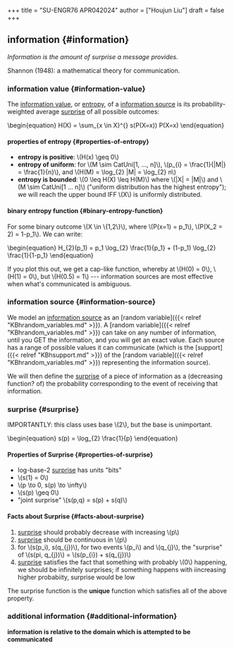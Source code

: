 +++
title = "SU-ENGR76 APR042024"
author = ["Houjun Liu"]
draft = false
+++

## information {#information}

_Information is the amount of surprise a message provides._

Shannon (1948): a mathematical theory for communication.


### information value {#information-value}

The [information value](#information-value), or [entropy](#information-value), of a [information source](#information-source) is its probability-weighted average [surprise](#surprise) of all possible outcomes:

\begin{equation}
H(X) = \sum\_{x \in X}^{} s(P(X=x)) P(X=x)
\end{equation}


#### properties of entropy {#properties-of-entropy}

-   **entropy is positive**: \\(H(x) \geq 0\\)
-   **entropy of uniform**: for \\(M \sim CatUni[1, ..., n]\\), \\(p\_{i} = \frac{1}{|M|} = \frac{1}{n}\\), and \\(H(M) = \log\_{2} |M| = \log\_{2} n\\)
-   **entropy is bounded**: \\(0 \leq H(X) \leq H(M)\\) where \\(|X| = |M|\\) and \\(M \sim CatUni[1 ... n]\\) ("uniform distribution has the highest entropy"); we will reach the upper bound IFF \\(X\\) is uniformly distributed.


#### binary entropy function {#binary-entropy-function}

For some binary outcome \\(X \in \\{1,2\\}\\), where \\(P(x=1) = p\_1\\), \\(P(X\_2 = 2) = 1-p\_1\\). We can write:

\begin{equation}
H\_{2}(p\_1) = p\_1 \log\_{2} \frac{1}{p\_1} + (1-p\_1) \log\_{2} \frac{1}{1-p\_1}
\end{equation}

If you plot this out, we get a cap-like function, whereby at \\(H(0) = 0\\), \\(H(1) = 0\\), but \\(H(0.5) = 1\\) --- information sources are most effective when what's communicated is ambiguous.


### information source {#information-source}

We model an [information source](#information-source) as an [random variable]({{< relref "KBhrandom_variables.md" >}}). A [random variable]({{< relref "KBhrandom_variables.md" >}}) can take on any number of information, until you GET the information, and you will get an exact value. Each source has a range of possible values it can communicate (which is the [support]({{< relref "KBhsupport.md" >}}) of the [random variable]({{< relref "KBhrandom_variables.md" >}}) representing the information source).

We will then define the [surprise](#surprise) of a piece of information as a (decreasing function? of) the probability corresponding to the event of receiving that information.


### surprise {#surprise}

IMPORTANTLY: this class uses base \\(2\\), but the base is unimportant.

\begin{equation}
s(p) = \log\_{2} \frac{1}{p}
\end{equation}


#### Properties of Surprise {#properties-of-surprise}

-   log-base-2 [surprise](#surprise) has units "bits"
-   \\(s(1) = 0\\)
-   \\(p \to 0, s(p) \to \infty\\)
-   \\(s(p) \geq 0\\)
-   "joint surprise" \\(s(p,q) = s(p) + s(q)\\)


#### Facts about Surprise {#facts-about-surprise}

1.  [surprise](#surprise) should probably decrease with increasing \\(p\\)
2.  [surprise](#surprise) should be continuous in \\(p\\)
3.  for \\(s(p\_i), s(q\_{j})\\), for two events \\(p\_i\\) and \\(q\_{j}\\), the "surprise" of \\(s(pi, q\_{j})\\) = \\(s(p\_{i}) + s(q\_{j})\\)
4.  [surprise](#surprise) satisfies the fact that something with probably \\(0\\) happening, we should be infinitely surprises; if something happens with iincreasing higher probabiity, surprise would be low

The surprise function is the **unique** function which satisfies all of the above property.


### additional information {#additional-information}

**information is relative to the domain which is attempted to be communicated**

